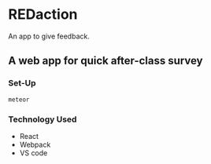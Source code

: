 # REDaction
An app to give feedback.

## A web app for quick after-class survey

### Set-Up

```meteor```

### Technology Used

- React
- Webpack
- VS code